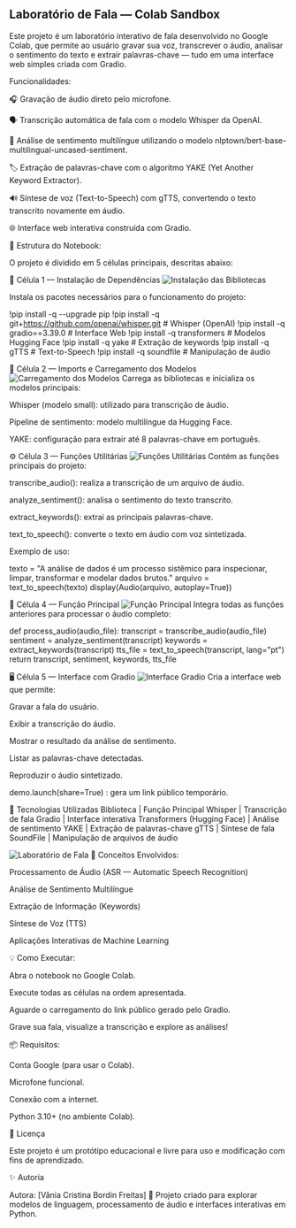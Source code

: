 ## Laboratório de Fala — Colab Sandbox

Este projeto é um laboratório interativo de fala desenvolvido no Google Colab, que permite ao usuário gravar sua voz, transcrever o áudio, analisar o sentimento do texto e extrair palavras-chave — tudo em uma interface web simples criada com Gradio.

Funcionalidades:

🎧 Gravação de áudio direto pelo microfone.

🗣️ Transcrição automática de fala com o modelo Whisper da OpenAI.

💬 Análise de sentimento multilíngue utilizando o modelo nlptown/bert-base-multilingual-uncased-sentiment.

🏷️ Extração de palavras-chave com o algoritmo YAKE (Yet Another Keyword Extractor).

🔊 Síntese de voz (Text-to-Speech) com gTTS, convertendo o texto transcrito novamente em áudio.

🌐 Interface web interativa construída com Gradio.

🧩 Estrutura do Notebook:

O projeto é dividido em 5 células principais, descritas abaixo:

🧱 Célula 1 — Instalação de Dependências
![Instalação das Bibliotecas](images/install.png)

Instala os pacotes necessários para o funcionamento do projeto:

!pip install -q --upgrade pip
!pip install -q git+https://github.com/openai/whisper.git   # Whisper (OpenAI)
!pip install -q gradio==3.39.0                              # Interface Web
!pip install -q transformers                                # Modelos Hugging Face
!pip install -q yake                                        # Extração de keywords
!pip install -q gTTS                                        # Text-to-Speech
!pip install -q soundfile                                   # Manipulação de áudio

🧠 Célula 2 — Imports e Carregamento dos Modelos
![Carregamento dos Modelos](images/Carregamento_rapido.png)
Carrega as bibliotecas e inicializa os modelos principais:

Whisper (modelo small): utilizado para transcrição de áudio.

Pipeline de sentimento: modelo multilíngue da Hugging Face.

YAKE: configuração para extrair até 8 palavras-chave em português.

⚙️ Célula 3 — Funções Utilitárias
![Funções Utilitárias](images/Função_Utilitária.png)
Contém as funções principais do projeto:

transcribe_audio(): realiza a transcrição de um arquivo de áudio.

analyze_sentiment(): analisa o sentimento do texto transcrito.

extract_keywords(): extrai as principais palavras-chave.

text_to_speech(): converte o texto em áudio com voz sintetizada.

Exemplo de uso:

texto = "A análise de dados é um processo sistêmico para inspecionar, limpar, transformar e modelar dados brutos."
arquivo = text_to_speech(texto)
display(Audio(arquivo, autoplay=True))

🔗 Célula 4 — Função Principal
![Função Principal](images/Função_Integra_Tudo.png)
Integra todas as funções anteriores para processar o áudio completo:

def process_audio(audio_file):
    transcript = transcribe_audio(audio_file)
    sentiment = analyze_sentiment(transcript)
    keywords = extract_keywords(transcript)
    tts_file = text_to_speech(transcript, lang="pt")
    return transcript, sentiment, keywords, tts_file

🖥️ Célula 5 — Interface com Gradio
![Interface Gradio](images/Interface_Gracio.png)
Cria a interface web que permite:

Gravar a fala do usuário.

Exibir a transcrição do áudio.

Mostrar o resultado da análise de sentimento.

Listar as palavras-chave detectadas.

Reproduzir o áudio sintetizado.

demo.launch(share=True) : gera um link público temporário.

🧰 Tecnologias Utilizadas
Biblioteca | Função Principal
Whisper |	Transcrição de fala
Gradio |	Interface interativa
Transformers (Hugging Face)	| Análise de sentimento
YAKE |	Extração de palavras-chave
gTTS |	Síntese de fala
SoundFile |	Manipulação de arquivos de áudio

![Laboratório de Fala](images/Laboratorio_de_Fala.png)
🧠 Conceitos Envolvidos:

Processamento de Áudio (ASR — Automatic Speech Recognition)

Análise de Sentimento Multilíngue

Extração de Informação (Keywords)

Síntese de Voz (TTS)

Aplicações Interativas de Machine Learning

💡 Como Executar:

Abra o notebook no Google Colab.

Execute todas as células na ordem apresentada.

Aguarde o carregamento do link público gerado pelo Gradio.

Grave sua fala, visualize a transcrição e explore as análises!

📦 Requisitos:

Conta Google (para usar o Colab).

Microfone funcional.

Conexão com a internet.

Python 3.10+ (no ambiente Colab).

🧾 Licença

Este projeto é um protótipo educacional e livre para uso e modificação com fins de aprendizado.

✨ Autoria

Autora: [Vânia Cristina Bordin Freitas]
💬 Projeto criado para explorar modelos de linguagem, processamento de áudio e interfaces interativas em Python.
